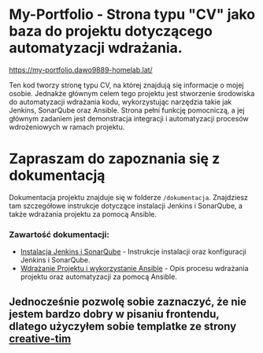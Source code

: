 ﻿# My-Portfolio - Strona typu "CV" jako baza do projektu dotyczącego automatyzacji wdrażania.

https://my-portfolio.dawo9889-homelab.lat/

Ten kod tworzy stronę typu CV, na której znajdują się informacje o mojej osobie. Jednakże głównym celem tego projektu jest stworzenie środowiska do automatyzacji wdrażania kodu, wykorzystując narzędzia takie jak Jenkins, SonarQube oraz Ansible. Strona pełni funkcję pomocniczą, a jej głównym zadaniem jest demonstracja integracji i automatyzacji procesów wdrożeniowych w ramach projektu.

# Zapraszam do zapoznania się z dokumentacją

Dokumentacja projektu znajduje się w folderze `/dokumentacja`. Znajdziesz tam szczegółowe instrukcje dotyczące instalacji Jenkins i SonarQube, a także wdrażania projektu za pomocą Ansible.

### Zawartość dokumentacji:
- [Instalacja Jenkins i SonarQube](./dokumentacja/Instalacja-Jenkins-SonarQube/Jenkins-i-SonarQube.md) - Instrukcje instalacji oraz konfiguracji Jenkins i SonarQube.
- [Wdrażanie Projektu i wykorzystanie Ansible](./dokumentacja/Wdrażanie-Projektu/Automatyzacja-Jenkins-Sonar-Ansible.md) - Opis procesu wdrażania projektu oraz automatyzacji za pomocą Ansible.


## Jednocześnie pozwolę sobie zaznaczyć, że nie jestem bardzo dobry w pisaniu frontendu, dlatego użyczyłem sobie templatke ze strony [creative-tim](https://www.creative-tim.com/product/nextjs-tailwind-resume-page)
